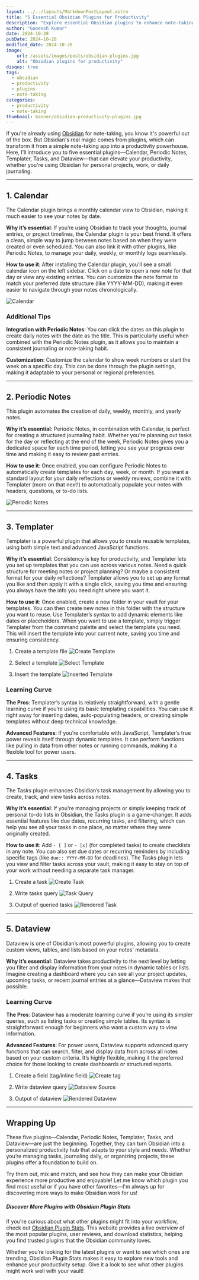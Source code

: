 ```yaml
---
layout: ../../layouts/MarkdownPostLayout.astro
title: "5 Essential Obsidian Plugins for Productivity"
description: "Explore essential Obsidian plugins to enhance note-taking. Learn to use Calendar, Periodic Notes, Templater, Tasks, and Dataview for better organization and productivity."
author: "Ganessh Kumar"
date: 2024-10-28
pubDate: 2024-10-28
modified_date: 2024-10-28
image:
    url: /assets/images/posts/obsidian-plugins.jpg
    alt: "Obsidian plugins for productivity"
disqus: true
tags:
  - obsidian
  - productivity
  - plugins
  - note-taking
categories:
  - productivity
  - note-taking
thumbnail: banner/obsidian-productivity-plugins.jpg
---
```


If you're already using [Obsidian](https://obsidian.md) for note-taking, you know it's powerful out of the box. But Obsidian's real magic comes from plugins, which can transform it from a simple note-taking app into a productivity powerhouse. Here, I’ll introduce you to five essential plugins—Calendar, Periodic Notes, Templater, Tasks, and Dataview—that can elevate your productivity, whether you're using Obsidian for personal projects, work, or daily journaling.

---

## 1. Calendar

The Calendar plugin brings a monthly calendar view to Obsidian, making it much easier to see your notes by date.

**Why it’s essential**: If you’re using Obsidian to track your thoughts, journal entries, or project timelines, the Calendar plugin is your best friend. It offers a clean, simple way to jump between notes based on when they were created or even scheduled. You can also link it with other plugins, like Periodic Notes, to manage your daily, weekly, or monthly logs seamlessly.

**How to use it**: After installing the Calendar plugin, you’ll see a small calendar icon on the left sidebar. Click on a date to open a new note for that day or view any existing entries. You can customize the note format to match your preferred date structure (like YYYY-MM-DD), making it even easier to navigate through your notes chronologically.

![Calendar](/assets/images/2024-10-28-5-essential-obsidian-plugins-for-productivity/calendar.png)

### Additional Tips

**Integration with Periodic Notes**: You can click the dates on this plugin to create daily notes with the date as the title. This is particularly useful when combined with the Periodic Notes plugin, as it allows you to maintain a consistent journaling or note-taking habit.

**Customization**: Customize the calendar to show week numbers or start the week on a specific day. This can be done through the plugin settings, making it adaptable to your personal or regional preferences.

---

## 2. Periodic Notes

This plugin automates the creation of daily, weekly, monthly, and yearly notes.

**Why it’s essential**: Periodic Notes, in combination with Calendar, is perfect for creating a structured journaling habit. Whether you're planning out tasks for the day or reflecting at the end of the week, Periodic Notes gives you a dedicated space for each time period, letting you see your progress over time and making it easy to review past entries.

**How to use it**: Once enabled, you can configure Periodic Notes to automatically create templates for each day, week, or month. If you want a standard layout for your daily reflections or weekly reviews, combine it with Templater (more on that next!) to automatically populate your notes with headers, questions, or to-do lists.

![Periodic Notes](/assets/images/2024-10-28-5-essential-obsidian-plugins-for-productivity/periodic-notes.png)


---

## 3. Templater

Templater is a powerful plugin that allows you to create reusable templates, using both simple text and advanced JavaScript functions.

**Why it’s essential**: Consistency is key for productivity, and Templater lets you set up templates that you can use across various notes. Need a quick structure for meeting notes or project planning? Or maybe a consistent format for your daily reflections? Templater allows you to set up any format you like and then apply it with a single click, saving you time and ensuring you always have the info you need right where you want it.

**How to use it**: Once enabled, create a new folder in your vault for your templates. You can then create new notes in this folder with the structure you want to reuse. Use Templater’s syntax to add dynamic elements like dates or placeholders. When you want to use a template, simply trigger Templater from the command palette and select the template you need. This will insert the template into your current note, saving you time and ensuring consistency.

1. Create a template file
![Create Template](/assets/images/2024-10-28-5-essential-obsidian-plugins-for-productivity/create-template.png)

2. Select a template
![Select Template](/assets/images/2024-10-28-5-essential-obsidian-plugins-for-productivity/select-template.png)

3. Insert the template
![Inserted Template](/assets/images/2024-10-28-5-essential-obsidian-plugins-for-productivity/inserted-template.png)

### Learning Curve

**The Pros**: Templater’s syntax is relatively straightforward, with a gentle learning curve if you’re using its basic templating capabilities. You can use it right away for inserting dates, auto-populating headers, or creating simple templates without deep technical knowledge.

**Advanced Features**: If you’re comfortable with JavaScript, Templater’s true power reveals itself through dynamic templates. It can perform functions like pulling in data from other notes or running commands, making it a flexible tool for power users.

---

## 4. Tasks

The Tasks plugin enhances Obsidian’s task management by allowing you to create, track, and view tasks across notes.

**Why it’s essential**: If you're managing projects or simply keeping track of personal to-do lists in Obsidian, the Tasks plugin is a game-changer. It adds essential features like due dates, recurring tasks, and filtering, which can help you see all your tasks in one place, no matter where they were originally created.

**How to use it**: Add `- [ ]` or `- [x]` (for completed tasks) to create checklists in any note. You can also set due dates or recurring reminders by including specific tags (like `due:: YYYY-MM-DD` for deadlines). The Tasks plugin lets you view and filter tasks across your vault, making it easy to stay on top of your work without needing a separate task manager.

1. Create a task
![Create Task](/assets/images/2024-10-28-5-essential-obsidian-plugins-for-productivity/create-task.png)

2. Write tasks query
![Task Query](/assets/images/2024-10-28-5-essential-obsidian-plugins-for-productivity/tasks-query.png)

3. Output of queried tasks
![Rendered Task](/assets/images/2024-10-28-5-essential-obsidian-plugins-for-productivity/rendered-tasks.png)

---

## 5. Dataview

Dataview is one of Obsidian’s most powerful plugins, allowing you to create custom views, tables, and lists based on your notes' metadata.

**Why it’s essential**: Dataview takes productivity to the next level by letting you filter and display information from your notes in dynamic tables or lists. Imagine creating a dashboard where you can see all your project updates, upcoming tasks, or recent journal entries at a glance—Dataview makes that possible.

### Learning Curve

**The Pros**: Dataview has a moderate learning curve if you’re using its simpler queries, such as listing tasks or creating simple tables. Its syntax is straightforward enough for beginners who want a custom way to view information.

**Advanced Features**: For power users, Dataview supports advanced query functions that can search, filter, and display data from across all notes based on your custom criteria. It’s highly flexible, making it the preferred choice for those looking to create dashboards or structured reports.

1. Create a field (tag/inline field)
![Create tag](/assets/images/2024-10-28-5-essential-obsidian-plugins-for-productivity/tags.png)

2. Write dataview query
![Dataview Source](/assets/images/2024-10-28-5-essential-obsidian-plugins-for-productivity/dataview-source.png)

3. Output of dataview
![Rendered Dataview](/assets/images/2024-10-28-5-essential-obsidian-plugins-for-productivity/rendered-dataview.png)

---

## Wrapping Up

These five plugins—Calendar, Periodic Notes, Templater, Tasks, and Dataview—are just the beginning. Together, they can turn Obsidian into a personalized productivity hub that adapts to your style and needs. Whether you’re managing tasks, journaling daily, or organizing projects, these plugins offer a foundation to build on.

Try them out, mix and match, and see how they can make your Obsidian experience more productive and enjoyable! Let me know which plugin you find most useful or if you have other favorites—I'm always up for discovering more ways to make Obsidian work for us!


##### Discover More Plugins with Obsidian Plugin Stats

If you're curious about what other plugins might fit into your workflow, check out [Obsidian Plugin Stats](https://www.obsidianstats.com/). This website provides a live overview of the most popular plugins, user reviews, and download statistics, helping you find trusted plugins that the Obsidian community loves. 

Whether you’re looking for the latest plugins or want to see which ones are trending, Obsidian Plugin Stats makes it easy to explore new tools and enhance your productivity setup. Give it a look to see what other plugins might work well with your vault!
